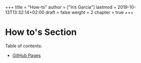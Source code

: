 +++
title = "How-to"
author = ["Iris Garcia"]
lastmod = 2019-10-13T13:32:14+02:00
draft = false
weight = 2
chapter = true
+++

<h1>How to's Section</h1>
Table of contents:

-   [GitHub Pages](/howto/gh-pages)
